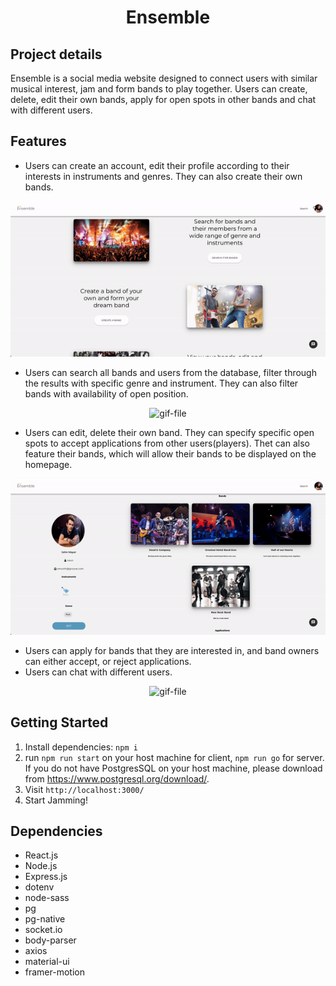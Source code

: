  <h1 align="center">Ensemble</h1>

## Project details

Ensemble is a social media website designed to connect users with similar musical interest, jam and form bands to play together. Users can create, delete, edit their own bands, apply for open spots in other bands and chat with different users.

## Features
- Users can create an account, edit their profile according to their interests in instruments and genres. They can also create their own bands. 

<p align="center">
  <img src="./client/docs/editprofile-createband.gif" alt="gif-file" />
</p>

- Users can search all bands and users from the database, filter through the results with specific genre and instrument. They can also filter bands with availability of open position.

<p align="center">
  <img src="./client/docs/login-search.gif" alt="gif-file" />
</p>

- Users can edit, delete their own band. They can specify specific open spots to accept applications from other users(players). Thet can also feature their bands, which will allow their bands to be displayed on the homepage.

<p align="center">
  <img src="./client/docs/edit-band.gif" alt="gif-file" />
</p>

- Users can apply for bands that they are interested in, and band owners can either accept, or reject applications.
- Users can chat with different users. 

<p align="center">
  <img src="./client/docs/chat-applicationStatus.gif" alt="gif-file" />
</p>

## Getting Started

1. Install dependencies: `npm i`
2. run `npm run start` on your host machine for client, `npm run go` for server. If you do not have PostgresSQL on your host machine, please download from https://www.postgresql.org/download/. 
3. Visit `http://localhost:3000/`
4. Start Jamming! 

## Dependencies

- React.js
- Node.js
- Express.js
- dotenv
- node-sass
- pg
- pg-native
- socket.io
- body-parser
- axios
- material-ui
- framer-motion
